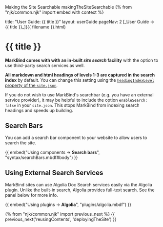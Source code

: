 <variable name="title" id="title">Making the Site Searchable</variable>
<variable name="filename">makingTheSiteSearchable</variable>
{% from "njk/common.njk" import embed with context %}

<frontmatter>
  title: "User Guide: {{ title }}"
  layout: userGuide
  pageNav: 2
</frontmatter>

<span id="link" class="d-none">
<md>[_User Guide → {{ title }}_]({{ filename }}.html)</md>
</span>

# {{ title }}

<span class="lead" id="overview">

**MarkBind comes with with an in-built _site search_ facility** with the option to use third-party search services as well.
</span>

**All markdown and html headings of levels 1-3 are captured in the search index** by default. You can change this setting using the [`headingIndexLevel` property of the `site.json`](siteConfiguration.html#headingindexinglevel).

<box type="warning">

If you do not wish to use MarkBind's searchbar (e.g. you have an external service provider), it may be helpful to include the option `enableSearch: false` in your `site.json`. This stops MarkBind from indexing search headings and speeds up building.
</box>

## Search Bars

You can add a search bar component to your website to allow users to search the site.

{{ embed("Using components → **Search bars**", "syntax/searchBars.mbdf#body") }}
<p/>
<include src="syntax/keywords.mbdf" />
<include src="syntax/indexing.mbdf" />

## Using External Search Services

MarkBind sites can use Algolia Doc Search services easily via the Algolia plugin. Unlike the built-in search, Algolia provides full-text search. See the panel below for more info.

{{ embed("Using plugins → **Algolia**", "plugins/algolia.mbdf") }}

{% from "njk/common.njk" import previous_next %}
{{ previous_next('reusingContents', 'deployingTheSite') }}
